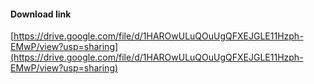 #### Download link
[https://drive.google.com/file/d/1HAROwULuQOuUgQFXEJGLE11Hzph-EMwP/view?usp=sharing](https://drive.google.com/file/d/1HAROwULuQOuUgQFXEJGLE11Hzph-EMwP/view?usp=sharing)
